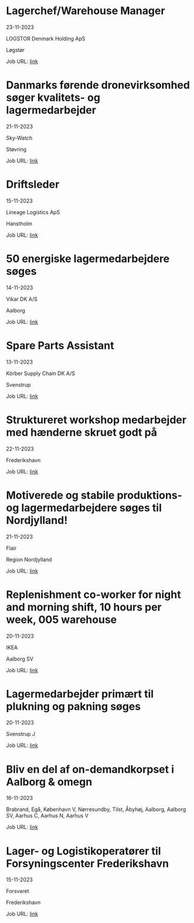 # Lagerchef/Warehouse Manager
23-11-2023

LOGSTOR Denmark Holding ApS

Løgstør

Job URL: [link](https://logstordk.varbi.com/dk/what:job/jobID:590374/)


# Danmarks førende dronevirksomhed søger kvalitets- og lagermedarbejder
21-11-2023

Sky-Watch

Støvring

Job URL: [link](https://www.jobindex.dk/img/pdf/16480_Skywatch_Jobopslag_lager_kvalitetsmedarbejder_NOV2023.pdf)


# Driftsleder
15-11-2023

Lineage Logistics ApS

Hanstholm

Job URL: [link](https://www.jobindex.dk/jobannonce/495963/driftsleder)


# 50 energiske lagermedarbejdere søges
14-11-2023

Vikar DK A/S

Aalborg

Job URL: [link](https://www.jobindex.dk/jobannonce/495925/50-energiske-lagermedarbejdere-soeges)


# Spare Parts Assistant
13-11-2023

Körber Supply Chain DK A/S

Svenstrup

Job URL: [link](https://jobs.koerber.com/supplychain/job/Svenstrup-Spare-Parts-Assistant/1005388301/)


# Struktureret workshop medarbejder med hænderne skruet godt på
22-11-2023



Frederikshavn

Job URL: [link](https://www.jobindex.dk/jobannonce/r12100215/struktureret-workshop-medarbejder-med-haenderne-skruet-godt-paa)


# Motiverede og stabile produktions- og lagermedarbejdere søges til Nordjylland!
21-11-2023

Flair

Region Nordjylland

Job URL: [link](https://www.flair.dk/ledige-stillinger/motiverede-og-stabile-produktions-og-lagermedarbejdere-soeges-til-nordjylland/?id=149079)


# Replenishment co-worker for night and morning shift, 10 hours per week, 005 warehouse
20-11-2023

IKEA

Aalborg SV

Job URL: [link](https://jobs.ikea.com/da/job/aalborg/replenishment-co-worker-for-night-and-morning-shift-10-hours-per-week-005-warehouse/24107/57516608816)


# Lagermedarbejder primært til plukning og pakning søges
20-11-2023



Svenstrup J

Job URL: [link](https://www.jobindex.dk/jobannonce/r12095738/lagermedarbejder-primaert-til-plukning-og-pakning-soeges)


# Bliv en del af on-demandkorpset i Aalborg & omegn
16-11-2023



Brabrand, Egå, København V, Nørresundby, Tilst, Åbyhøj, Aalborg, Aalborg SV, Aarhus C, Aarhus N, Aarhus V

Job URL: [link](https://mit.moment.dk/jobopslag/vis?no=187055)


# Lager- og Logistikoperatører til Forsyningscenter Frederikshavn
15-11-2023

Forsvaret

Frederikshavn

Job URL: [link](https://karriere.forsvaret.dk/job/opslag/?vacantPositionId=187146&mediaId=4681)


